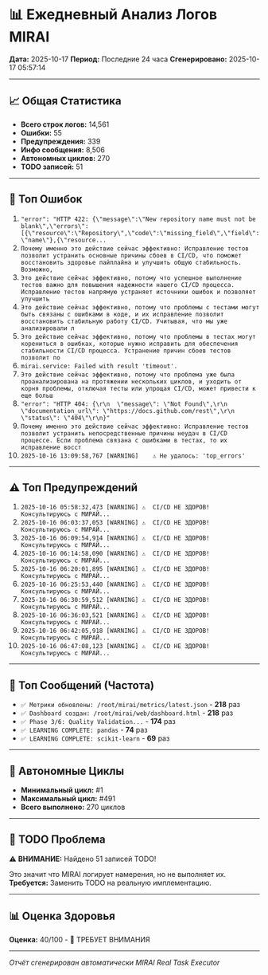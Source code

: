 # 📊 Ежедневный Анализ Логов MIRAI

**Дата:** 2025-10-17
**Период:** Последние 24 часа
**Сгенерировано:** 2025-10-17 05:57:14

---

## 📈 Общая Статистика

- **Всего строк логов:** 14,561
- **Ошибки:** 55
- **Предупреждения:** 339
- **Инфо сообщения:** 8,506
- **Автономных циклов:** 270
- **TODO записей:** 51

---

## 🔴 Топ Ошибок

1. `"error": "HTTP 422: {\"message\":\"New repository name must not be blank\",\"errors\":[{\"resource\":\"Repository\",\"code\":\"missing_field\",\"field\":\"name\"},{\"resource...`
2. `Почему именно это действие сейчас эффективно: Исправление тестов позволит устранить основные причины сбоев в CI/CD, что поможет восстановить здоровье пайплайна и улучшить общую стабильность. Возможно,`
3. `Это действие сейчас эффективно, потому что успешное выполнение тестов важно для повышения надежности нашего CI/CD процесса. Исправление тестов напрямую устраняет источники ошибок и позволяет улучшить `
4. `Это действие сейчас эффективно, потому что проблемы с тестами могут быть связаны с ошибками в коде, и их исправление позволит восстановить стабильную работу CI/CD. Учитывая, что мы уже анализировали л`
5. `Это действие сейчас эффективно, потому что проблемы в тестах могут корениться в ошибках, которые нужно исправить для обеспечения стабильности CI/CD процесса. Устранение причин сбоев тестов позволит по`
6. `mirai.service: Failed with result 'timeout'.`
7. `Это действие сейчас эффективно, потому что проблема уже была проанализирована на протяжении нескольких циклов, и уходить от корня проблемы, отключая тесты или упрощая CI/CD, может привести к еще больш`
8. `"error": "HTTP 404: {\r\n  \"message\": \"Not Found\",\r\n  \"documentation_url\": \"https://docs.github.com/rest\",\r\n  \"status\": \"404\"\r\n}"`
9. `Почему именно это действие сейчас эффективно: Исправление тестов позволит устранить непосредственные причины неудач в CI/CD процессе. Если проблема связана с ошибками в тестах, то их исправление восст`
10. `2025-10-16 13:09:58,767 [WARNING]    ⚠️ Не удалось: 'top_errors'`

---

## ⚠️ Топ Предупреждений

1. `2025-10-16 05:58:32,473 [WARNING] ⚠️  CI/CD НЕ ЗДОРОВ! Консультируюсь с МИРАЙ...`
2. `2025-10-16 06:03:37,053 [WARNING] ⚠️  CI/CD НЕ ЗДОРОВ! Консультируюсь с МИРАЙ...`
3. `2025-10-16 06:09:54,914 [WARNING] ⚠️  CI/CD НЕ ЗДОРОВ! Консультируюсь с МИРАЙ...`
4. `2025-10-16 06:14:58,090 [WARNING] ⚠️  CI/CD НЕ ЗДОРОВ! Консультируюсь с МИРАЙ...`
5. `2025-10-16 06:20:01,895 [WARNING] ⚠️  CI/CD НЕ ЗДОРОВ! Консультируюсь с МИРАЙ...`
6. `2025-10-16 06:25:53,440 [WARNING] ⚠️  CI/CD НЕ ЗДОРОВ! Консультируюсь с МИРАЙ...`
7. `2025-10-16 06:30:59,512 [WARNING] ⚠️  CI/CD НЕ ЗДОРОВ! Консультируюсь с МИРАЙ...`
8. `2025-10-16 06:36:03,521 [WARNING] ⚠️  CI/CD НЕ ЗДОРОВ! Консультируюсь с МИРАЙ...`
9. `2025-10-16 06:42:05,918 [WARNING] ⚠️  CI/CD НЕ ЗДОРОВ! Консультируюсь с МИРАЙ...`
10. `2025-10-16 06:47:08,123 [WARNING] ⚠️  CI/CD НЕ ЗДОРОВ! Консультируюсь с МИРАЙ...`

---

## 💬 Топ Сообщений (Частота)

- `✅ Метрики обновлены: /root/mirai/metrics/latest.json` - **218** раз
- `✅ Dashboard создан: /root/mirai/web/dashboard.html` - **218** раз
- `✅ Phase 3/6: Quality Validation...` - **174** раз
- `✅ LEARNING COMPLETE: pandas` - **74** раз
- `✅ LEARNING COMPLETE: scikit-learn` - **69** раз

---

## 🔄 Автономные Циклы

- **Минимальный цикл:** #1
- **Максимальный цикл:** #491
- **Всего выполнено:** 270 циклов

---

## 🚨 TODO Проблема

⚠️ **ВНИМАНИЕ:** Найдено 51 записей TODO!

Это значит что MIRAI логирует намерения, но не выполняет их.
**Требуется:** Заменить TODO на реальную имплементацию.

---

## 📊 Оценка Здоровья

**Оценка:** 40/100 - 🔴 ТРЕБУЕТ ВНИМАНИЯ

---

*Отчёт сгенерирован автоматически MIRAI Real Task Executor*
